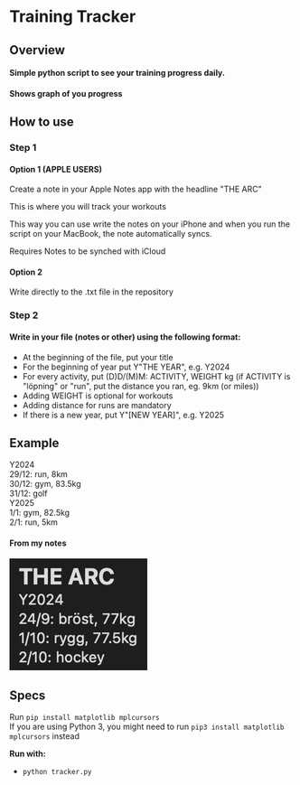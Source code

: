 # **Training Tracker**

## **Overview**

#### Simple python script to see your training progress daily.

#### Shows graph of you progress

## How to use

### Step 1

#### Option 1 (APPLE USERS)

Create a note in your Apple Notes app with the headline "THE ARC"

This is where you will track your workouts

This way you can use write the notes on your iPhone and when you run the script on your MacBook, the note automatically syncs.

Requires Notes to be synched with iCloud

#### Option 2

Write directly to the .txt file in the repository

### Step 2

#### Write in your file (notes or other) using the following format:

- At the beginning of the file, put your title
- For the beginning of year put Y"THE YEAR", e.g. Y2024
- For every activity, put (D)D/(M)M: ACTIVITY, WEIGHT kg (if ACTIVITY is "löpning" or "run", put the distance you ran, eg. 9km (or miles))
- Adding WEIGHT is optional for workouts
- Adding distance for runs are mandatory
- If there is a new year, put Y"[NEW YEAR]", e.g. Y2025

## Example

Y2024  
29/12: run, 8km  
30/12: gym, 83.5kg  
31/12: golf  
Y2025  
1/1: gym, 82.5kg  
2/1: run, 5km

#### From my notes

![Description of Image](README_IMAGES/image1.png)

## Specs

Run `pip install matplotlib mplcursors`  
If you are using Python 3, you might need to run `pip3 install matplotlib mplcursors` instead

**Run with:**

- `python tracker.py`

